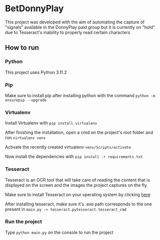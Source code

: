 # BetDonnyPlay

This project was developed with the aim of automating the capture of "signals" available in the DonnyPlay paid group but it is currently on "hold" due to Tesseract's inability to properly read certain characters

## How to run

### Python

This project uses Python 3.11.2

### Pip

Make sure to install pip after installing python with the command `python -m ensurepip --upgrade `

### Virtualenv

Install Virtualenv with `pip install virtualenv `

After finishing the installation, open a cmd on the project's root folder and run `virtualenv venv `

Activate the recently created virtualenv `venv/Scripts/activate `

Now install the dependencies with `pip install -r requirements.txt `

### Tesseract

Tesseract is an OCR tool that will take care of reading the content that is displayed on the screen and the images the project captures on the fly.

Make sure to install Tesseract on your operating system by clicking [here](https://tesseract-ocr.github.io/tessdoc/Installation.html)

After installing tesseract, make sure it's .exe path corresponds to the one present in `main.py -> tesseract.pytesseract.tesseract_cmd`

### Run the project

Type `python main.py` on the console to run the project
